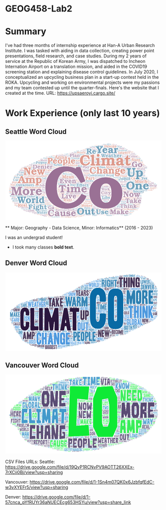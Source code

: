 # GEOG458-Lab2

# Summary

I've had three months of internship experience at Han-A Urban Research Institute. I was tasked with aiding in data collection, creating power point presentations, field research, and case studies. During my 2 years of service at the Republic of Korean Army, I was dispatched to Incheon Internation Airport on a translation mission, and aided in the COVID19 screening station and explaining disease control guidelines. In July 2020, I conceptualized an upcycling business plan in a start-up contest held in the ROKA. Upcycling and working on environmental projects were my passions and my team contested up until the quarter-finals. Here's the website that I created at the time.
URL: https://upsaeroyi.cargo.site/

# Work Experience (only last 10 years)

## Seattle Word Cloud
![Seattle](img/seattle_wc.png)

** Major: Geography - Data Science, Minor: Informatics** (2016 - 2023)

I was an undergrad student!

- I took many classes **bold text**.

## Denver Word Cloud
![Denver](img/denver_wc.png)

## Vancouver Word Cloud
![Vancouver](img/vancouver_wc.png)


CSV Files URLs:
Seattle: https://drive.google.com/file/d/19QyP1RCNvPV9AOTT26XXEx-7rXCii0Bj/view?usp=sharing 

Vancouver: https://drive.google.com/file/d/1-1Sn4m07QK0x6JzbfqfEdC-w3vXYEFr5/view?usp=sharing

Denver: https://drive.google.com/file/d/1-57cnca_pYfRUYr36aNUECEcg653HSYu/view?usp=share_link
